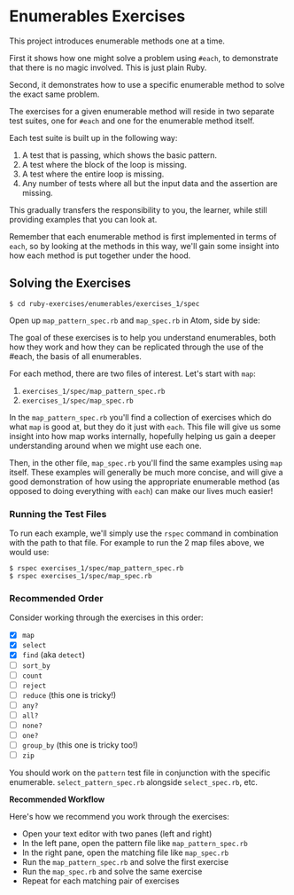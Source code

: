 # Enumerables Exercises

This project introduces enumerable methods one at a time.

First it shows how one might solve a problem using `#each`, to demonstrate
that there is no magic involved. This is just plain Ruby.

Second, it demonstrates how to use a specific enumerable method to solve the exact same problem.

The exercises for a given enumerable method will reside in two separate
test suites, one for `#each` and one for the enumerable method itself.

Each test suite is built up in the following way:

1. A test that is passing, which shows the basic pattern.
2. A test where the block of the loop is missing.
3. A test where the entire loop is missing.
4. Any number of tests where all but the input data and the assertion
are missing.

This gradually transfers the responsibility to you, the learner, while still
providing examples that you can look at.

Remember that each enumerable method is first implemented in terms of `each`,
so by looking at the methods in this way, we'll gain some insight
into how each method is put together under the hood.

## Solving the Exercises

```shell
$ cd ruby-exercises/enumerables/exercises_1/spec
```

Open up `map_pattern_spec.rb` and `map_spec.rb` in Atom, side by side:


The goal of these exercises is to help you understand enumerables, both how
they work and how they can be replicated through the use of the #each, the
basis of all enumerables.

For each method, there are two files of interest. Let's start with `map`:

1. `exercises_1/spec/map_pattern_spec.rb`
2. `exercises_1/spec/map_spec.rb`

In the `map_pattern_spec.rb` you'll find a collection of exercises which do what `map` is good at, but they do it just with `each`. This file will give us some insight into how map works internally, hopefully helping us gain a deeper understanding around when we might use each one.

Then, in the other file, `map_spec.rb` you'll find the same examples using `map` itself. These examples will generally be much more concise, and will give a good demonstration of how using the appropriate enumerable method (as opposed to doing everything with `each`) can make our lives much easier!

### Running the Test Files

To run each example, we'll simply use the `rspec` command in combination with the path to that file. For example to run the 2 map files above, we would use:

```
$ rspec exercises_1/spec/map_pattern_spec.rb
$ rspec exercises_1/spec/map_spec.rb
```

### Recommended Order

Consider working through the exercises in this order:

* [x] `map`
* [x] `select`
* [x] `find` (aka `detect`)
* [ ] `sort_by`
* [ ] `count`
* [ ] `reject`
* [ ] `reduce` (this one is tricky!)
* [ ] `any?`
* [ ] `all?`
* [ ] `none?`
* [ ] `one?`
* [ ] `group_by` (this one is tricky too!)
* [ ] `zip`

You should work on the `pattern` test file in conjunction with the specific enumerable. `select_pattern_spec.rb` alongside `select_spec.rb`, etc.

__Recommended Workflow__

Here's how we recommend you work through the exercises:

* Open your text editor with two panes (left and right)
* In the left pane, open the pattern file like `map_pattern_spec.rb`
* In the right pane, open the matching file like `map_spec.rb`
* Run the `map_pattern_spec.rb` and solve the first exercise
* Run the `map_spec.rb` and solve the same exercise
* Repeat for each matching pair of exercises
